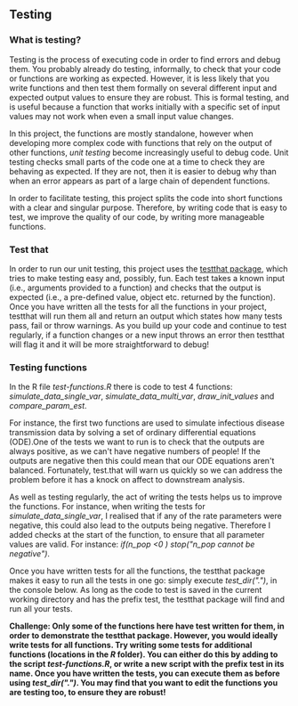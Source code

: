 ## Testing 

### What is testing? 

Testing is the process of executing code in order to find errors and debug them. You probably already do testing, informally, to check that your code or functions are working as expected. However, it is less likely that you write functions and then test them formally on several different input and expected output values to ensure they are robust. This is formal testing, and is useful because a function that works initially with a specific set of input values may not work when even a small input value changes. 

In this project, the functions are mostly standalone, however when developing more complex code with functions that rely on the output of other functions, *unit testing* become increasingly useful to debug code. Unit testing checks small parts of the code one at a time to check they are behaving as expected. If they are not, then it is easier to debug why than when an error appears as part of a large chain of dependent functions.

In order to facilitate testing, this project splits the code into short functions with a clear and singular purpose. Therefore, by writing code that is easy to test, we improve the quality of our code, by writing more manageable functions. 


### Test that 

In order to run our unit testing, this project uses the [testthat package](https://r-pkgs.org/testing-basics.html), which tries to make testing easy and, possibly, fun. Each test takes a known input (i.e., arguments provided to a function) and checks that the output is expected (i.e., a pre-defined value, object etc. returned by the function). Once you have written all the tests for all the functions in your project, testthat will run them all and return an output which states how many tests pass, fail or throw warnings. As you build up your code and continue to test regularly, if a function changes or a new input throws an error then testthat will flag it and it will be more straightforward to debug! 

### Testing functions

In the R file *test-functions.R* there is code to test 4 functions: *simulate_data_single_var*, *simulate_data_multi_var*, *draw_init_values* and *compare_param_est*. 

For instance, the first two functions are used to simulate infectious disease transmission data by solving a set of ordinary differential equations (ODE).One of the tests we want to run is to check that the outputs are always positive, as we can't have negative numbers of people! If the outputs are negative then this could mean that our ODE equations aren't balanced. Fortunately, test.that will warn us quickly so we can address the problem before it has a knock on affect to downstream analysis. 

As well as testing regularly, the act of writing the tests helps us to improve the functions. For instance, when writing the tests for *simulate_data_single_var*, I realised that if any of the rate parameters were negative, this could also lead to the outputs being negative. Therefore I added checks at the start of the function, to ensure that all parameter values are valid. For instance: *if(n_pop <0 ) stop("n_pop cannot be negative")*. 

Once you have written tests for all the functions, the testthat package makes it easy to run all the tests in one go: simply execute *test_dir(".")*, in the console below. As long as the code to test is saved in the current working directory and has the prefix test, the testthat package will find and run all your tests. 

**Challenge: Only some of the functions here have test written for them, in order to demonstrate the testthat package. However, you would ideally write tests for all functions. Try writing some tests for additional functions (locations in the *R* folder). You can either do this by adding to the script *test-functions.R*, or write a new script with the prefix test in its name. Once you have written the tests, you can execute them as before using *test_dir(".")*. You may find that you want to edit the functions you are testing too, to ensure they are robust!**



 


